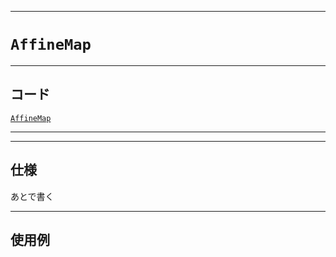 _____

# `AffineMap`

_____

## コード

[`AffineMap`](https://github.com/titanium-22/Library_py/blob/main/Math/AffineMap.py)

_____


_____

## 仕様

あとで書く

_____

## 使用例

```python
```

